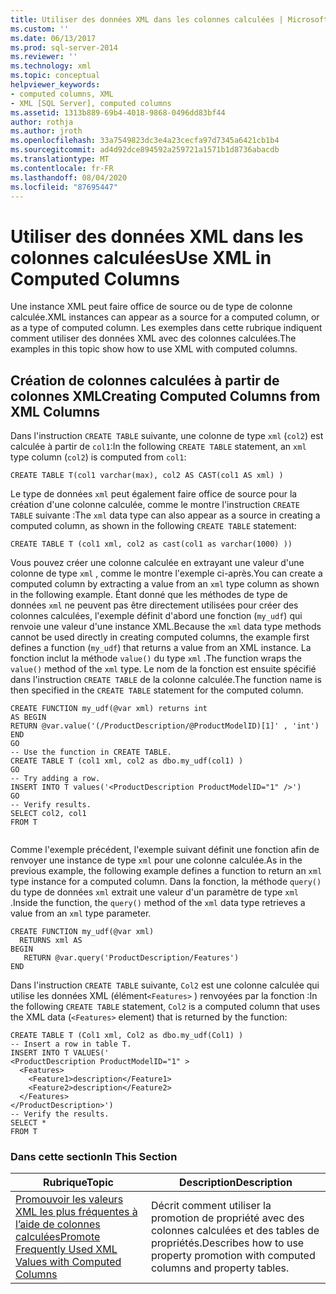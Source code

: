 ```yaml
---
title: Utiliser des données XML dans les colonnes calculées | Microsoft Docs
ms.custom: ''
ms.date: 06/13/2017
ms.prod: sql-server-2014
ms.reviewer: ''
ms.technology: xml
ms.topic: conceptual
helpviewer_keywords:
- computed columns, XML
- XML [SQL Server], computed columns
ms.assetid: 1313b889-69b4-4018-9868-0496dd83bf44
author: rothja
ms.author: jroth
ms.openlocfilehash: 33a7549823dc3e4a23cecfa97d7345a6421cb1b4
ms.sourcegitcommit: ad4d92dce894592a259721a1571b1d8736abacdb
ms.translationtype: MT
ms.contentlocale: fr-FR
ms.lasthandoff: 08/04/2020
ms.locfileid: "87695447"
---
```

# <a name="use-xml-in-computed-columns"></a><span data-ttu-id="a1625-102">Utiliser des données XML dans les colonnes calculées</span><span class="sxs-lookup"><span data-stu-id="a1625-102">Use XML in Computed Columns</span></span>
  <span data-ttu-id="a1625-103">Une instance XML peut faire office de source ou de type de colonne calculée.</span><span class="sxs-lookup"><span data-stu-id="a1625-103">XML instances can appear as a source for a computed column, or as a type of computed column.</span></span> <span data-ttu-id="a1625-104">Les exemples dans cette rubrique indiquent comment utiliser des données XML avec des colonnes calculées.</span><span class="sxs-lookup"><span data-stu-id="a1625-104">The examples in this topic show how to use XML with computed columns.</span></span>  
  
## <a name="creating-computed-columns-from-xml-columns"></a><span data-ttu-id="a1625-105">Création de colonnes calculées à partir de colonnes XML</span><span class="sxs-lookup"><span data-stu-id="a1625-105">Creating Computed Columns from XML Columns</span></span>  
 <span data-ttu-id="a1625-106">Dans l'instruction `CREATE TABLE` suivante, une colonne de type `xml` (`col2`) est calculée à partir de `col1`:</span><span class="sxs-lookup"><span data-stu-id="a1625-106">In the following `CREATE TABLE` statement, an `xml` type column (`col2`) is computed from `col1`:</span></span>  
  
```  
CREATE TABLE T(col1 varchar(max), col2 AS CAST(col1 AS xml) )    
```  
  
 <span data-ttu-id="a1625-107">Le type de données `xml` peut également faire office de source pour la création d'une colonne calculée, comme le montre l'instruction `CREATE TABLE` suivante :</span><span class="sxs-lookup"><span data-stu-id="a1625-107">The `xml` data type can also appear as a source in creating a computed column, as shown in the following `CREATE TABLE` statement:</span></span>  
  
```  
CREATE TABLE T (col1 xml, col2 as cast(col1 as varchar(1000) ))   
```  
  
 <span data-ttu-id="a1625-108">Vous pouvez créer une colonne calculée en extrayant une valeur d'une colonne de type `xml` , comme le montre l'exemple ci-après.</span><span class="sxs-lookup"><span data-stu-id="a1625-108">You can create a computed column by extracting a value from an `xml` type column as shown in the following example.</span></span> <span data-ttu-id="a1625-109">Étant donné que les méthodes de type de données `xml` ne peuvent pas être directement utilisées pour créer des colonnes calculées, l'exemple définit d'abord une fonction (`my_udf`) qui renvoie une valeur d'une instance XML.</span><span class="sxs-lookup"><span data-stu-id="a1625-109">Because the `xml` data type methods cannot be used directly in creating computed columns, the example first defines a function (`my_udf`) that returns a value from an XML instance.</span></span> <span data-ttu-id="a1625-110">La fonction inclut la méthode `value()` du type `xml` .</span><span class="sxs-lookup"><span data-stu-id="a1625-110">The function wraps the `value()` method of the `xml` type.</span></span> <span data-ttu-id="a1625-111">Le nom de la fonction est ensuite spécifié dans l'instruction `CREATE TABLE` de la colonne calculée.</span><span class="sxs-lookup"><span data-stu-id="a1625-111">The function name is then specified in the `CREATE TABLE` statement for the computed column.</span></span>  
  
```  
CREATE FUNCTION my_udf(@var xml) returns int  
AS BEGIN   
RETURN @var.value('(/ProductDescription/@ProductModelID)[1]' , 'int')  
END  
GO  
-- Use the function in CREATE TABLE.  
CREATE TABLE T (col1 xml, col2 as dbo.my_udf(col1) )  
GO  
-- Try adding a row.   
INSERT INTO T values('<ProductDescription ProductModelID="1" />')  
GO  
-- Verify results.  
SELECT col2, col1  
FROM T  
  
```  
  
 <span data-ttu-id="a1625-112">Comme l'exemple précédent, l'exemple suivant définit une fonction afin de renvoyer une instance de type `xml` pour une colonne calculée.</span><span class="sxs-lookup"><span data-stu-id="a1625-112">As in the previous example, the following example defines a function to return an `xml` type instance for a computed column.</span></span> <span data-ttu-id="a1625-113">Dans la fonction, la méthode `query()` du type de données `xml` extrait une valeur d'un paramètre de type `xml` .</span><span class="sxs-lookup"><span data-stu-id="a1625-113">Inside the function, the `query()` method of the `xml` data type retrieves a value from an `xml` type parameter.</span></span>  
  
```  
CREATE FUNCTION my_udf(@var xml)   
  RETURNS xml AS   
BEGIN   
   RETURN @var.query('ProductDescription/Features')  
END  
```  
  
 <span data-ttu-id="a1625-114">Dans l'instruction `CREATE TABLE` suivante, `Col2` est une colonne calculée qui utilise les données XML (élément`<Features>` ) renvoyées par la fonction :</span><span class="sxs-lookup"><span data-stu-id="a1625-114">In the following `CREATE TABLE` statement, `Col2` is a computed column that uses the XML data (`<Features>` element) that is returned by the function:</span></span>  
  
```  
CREATE TABLE T (Col1 xml, Col2 as dbo.my_udf(Col1) )  
-- Insert a row in table T.  
INSERT INTO T VALUES('  
<ProductDescription ProductModelID="1" >  
  <Features>  
    <Feature1>description</Feature1>  
    <Feature2>description</Feature2>  
  </Features>  
</ProductDescription>')  
-- Verify the results.  
SELECT *  
FROM T  
```  
  
### <a name="in-this-section"></a><span data-ttu-id="a1625-115">Dans cette section</span><span class="sxs-lookup"><span data-stu-id="a1625-115">In This Section</span></span>  
  
|<span data-ttu-id="a1625-116">Rubrique</span><span class="sxs-lookup"><span data-stu-id="a1625-116">Topic</span></span>|<span data-ttu-id="a1625-117">Description</span><span class="sxs-lookup"><span data-stu-id="a1625-117">Description</span></span>|  
|-----------|-----------------|  
|[<span data-ttu-id="a1625-118">Promouvoir les valeurs XML les plus fréquentes à l’aide de colonnes calculées</span><span class="sxs-lookup"><span data-stu-id="a1625-118">Promote Frequently Used XML Values with Computed Columns</span></span>](promote-frequently-used-xml-values-with-computed-columns.md)|<span data-ttu-id="a1625-119">Décrit comment utiliser la promotion de propriété avec des colonnes calculées et des tables de propriétés.</span><span class="sxs-lookup"><span data-stu-id="a1625-119">Describes how to use property promotion with computed columns and property tables.</span></span>|  
  
  
